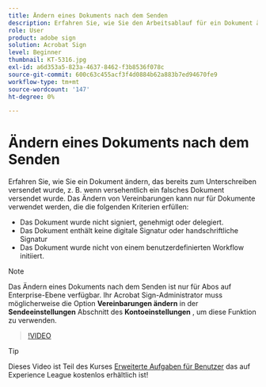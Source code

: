 ```yaml
---
title: Ändern eines Dokuments nach dem Senden
description: Erfahren Sie, wie Sie den Arbeitsablauf für ein Dokument ändern, das bereits in Bearbeitung ist.
role: User
product: adobe sign
solution: Acrobat Sign
level: Beginner
thumbnail: KT-5316.jpg
exl-id: a6d353a5-823a-4637-8462-f3b8536f078c
source-git-commit: 600c63c455acf3f4d0884b62a883b7ed94670fe9
workflow-type: tm+mt
source-wordcount: '147'
ht-degree: 0%

---
```


# Ändern eines Dokuments nach dem Senden

Erfahren Sie, wie Sie ein Dokument ändern, das bereits zum Unterschreiben versendet wurde, z. B. wenn versehentlich ein falsches Dokument versendet wurde. Das Ändern von Vereinbarungen kann nur für Dokumente verwendet werden, die die folgenden Kriterien erfüllen:

* Das Dokument wurde nicht signiert, genehmigt oder delegiert.
* Das Dokument enthält keine digitale Signatur oder handschriftliche Signatur
* Das Dokument wurde nicht von einem benutzerdefinierten Workflow initiiert.


>[!NOTE]
>
>Das Ändern eines Dokuments nach dem Senden ist nur für Abos auf Enterprise-Ebene verfügbar. Ihr Acrobat Sign-Administrator muss möglicherweise die Option **Vereinbarungen ändern** in der **Sendeeinstellungen** Abschnitt des **Kontoeinstellungen** , um diese Funktion zu verwenden.

>[!VIDEO](https://video.tv.adobe.com/v/342299?hidetitle=true)

>[!TIP]
>
>Dieses Video ist Teil des Kurses [Erweiterte Aufgaben für Benutzer](https://experienceleague.adobe.com/?recommended=Sign-U-1-2020.3) das auf Experience League kostenlos erhältlich ist!
